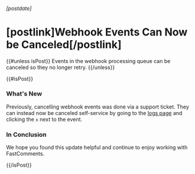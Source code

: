###### [postdate]
# [postlink]Webhook Events Can Now be Canceled[/postlink]

{{#unless isPost}}
Events in the webhook processing queue can be canceled so they no longer retry.
{{/unless}}

{{#isPost}}

### What's New

Previously, cancelling webhook events was done via a support ticket. They can instead now be canceled self-service by going to the
[logs page](https://fastcomments.com/auth/my-account/manage-data/webhooks/logs) and clicking the `x` next to the event. 

### In Conclusion

We hope you found this update helpful and continue to enjoy working with FastComments.

{{/isPost}}
